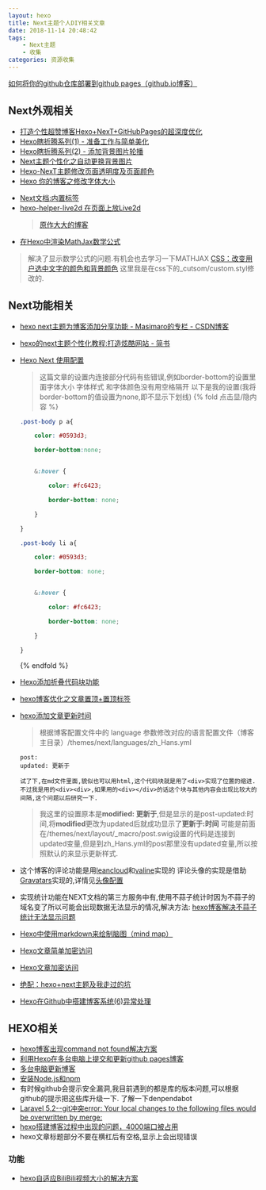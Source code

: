 ```yaml
---
layout: hexo
title: Next主题个人DIY相关文章
date: 2018-11-14 20:48:42
tags: 
	- Next主题
	- 收集
categories: 资源收集
---
```

[如何将你的github仓库部署到github pages（github.io博客）](https://www.cnblogs.com/wanliyuan/p/5673622.html)
## Next外观相关
* [打造个性超赞博客Hexo+NexT+GitHubPages的超深度优化](https://reuixiy.github.io/technology/computer/computer-aided-art/2017/06/09/hexo-next-optimization.html)
* [Hexo瞎折腾系列(1) - 准备工作与简单美化](https://www.cnblogs.com/yulinlewis/p/9348024.html)
* [Hexo瞎折腾系列(2) - 添加背景图片轮播](https://blog.csdn.net/lewky_liu/article/details/81149140)
* [Next主题个性化之自动更换背景图片](https://blog.csdn.net/mango_haoming/article/details/78473243)
* [Hexo-NexT主题修改页面透明度及页面颜色](https://liujunzhou.cn/2018/8/16/page-background/)
* [Hexo 你的博客之修改字体大小](https://www.jianshu.com/p/02fbd409988c)

<!-- more -->

* [Next文档:内置标签](http://theme-next.iissnan.com/tag-plugins.html)
* [hexo-helper-live2d 在页面上放Live2d](https://github.com/EYHN/hexo-helper-live2d/blob/master/README.zh-CN.md)
 	>[原作大大的博客](https://huaji8.top/post/live2d-plugin-2.0/)
* [在Hexo中渲染MathJax数学公式](https://www.jianshu.com/p/7ab21c7f0674)
>解决了显示数学公式的问题.有机会也去学习一下MATHJAX
[CSS：改变用户选中文字的颜色和背景颜色](https://blog.csdn.net/qq_31164127/article/details/76147571)
>这里我是在css下的_cutsom/custom.styl修改的.
## Next功能相关
* [hexo next主题为博客添加分享功能 - Masimaro的专栏 - CSDN博客](https://blog.csdn.net/lanuage/article/details/78991798)
* [hexo的next主题个性化教程:打造炫酷网站 - 简书](https://www.jianshu.com/p/f054333ac9e6)
* [Hexo Next 使用配置](https://www.jianshu.com/p/7614e8a173f5)
	>这篇文章的设置内连接部分代码有些错误,例如border-bottom的设置里面字体大小 字体样式 和字体颜色没有用空格隔开
	以下是我的设置(我将border-bottom的值设置为none,即不显示下划线)
	{% fold 点击显/隐内容 %}
	```css
	.post-body p a{

		color: #0593d3;

		border-bottom:none;


		&:hover {

			color: #fc6423;

			border-bottom: none;

		}

	}

	.post-body li a{

		color: #0593d3;

		border-bottom: none;


		&:hover {

			color: #fc6423;

			border-bottom: none;

		}

	}

	```
	{% endfold %}
* [Hexo添加折叠代码块功能](https://www.cnblogs.com/woshimrf/p/hexo-fold-block.html)
* [hexo博客优化之文章置顶+置顶标签](https://blog.csdn.net/qwerty200696/article/details/79010629)
* [hexo添加文章更新时间](https://www.jianshu.com/p/ae3a0666e998)
	>根据博客配置文件中的 language 参数修改对应的语言配置文件（博客主目录）/themes/next/languages/zh_Hans.yml

	```
	post:
	updated: 更新于

	试了下,在md文件里面,貌似也可以用html,这个代码块就是用了<div>实现了位置的缩进.
	不过我是用的<div><div>,如果用的<div></div>的话这个块与其他内容会出现比较大的间隔,这个问题以后研究一下.
	```
	

	>我这里的设置原本是**modified: 更新于**,但是显示的是post-updated:时间,将**modified**更改为updated后就成功显示了**更新于:时间**
	可能是前面在/themes/next/layout/_macro/post.swig设置的代码是连接到updated变量,但是到zh_Hans.yml的post那里没有updated变量,所以按照默认的来显示更新样式.

* 这个博客的评论功能是用[leancloud](https://leancloud.cn/)和[valine](https://valine.js.org)实现的
评论头像的实现是借助[Gravatars](https://en.gravatar.com/)实现的,详情见[头像配置](https://valine.js.org/avatar.html)

* 实现统计功能在NEXT文档的第三方服务中有,使用不蒜子统计时因为不蒜子的域名变了所以可能会出现数据无法显示的情况,解决方法:
[hexo博客解决不蒜子统计无法显示问题](https://www.jianshu.com/p/fd3accaa2ae0)

* [Hexo中使用markdown来绘制脑图（mind map）](https://qsli.github.io/2017/01/01/markdown-mindmap/)
* [Hexo文章简单加密访问](https://blog.csdn.net/Lancelot_Lewis/article/details/53422901)
* [Hexo文章加密访问](https://www.jianshu.com/p/e4203ee066e5)
* [绝配：hexo+next主题及我走过的坑](https://www.jianshu.com/p/21c94eb7bcd1)
* [Hexo在Github中搭建博客系统(6)异常处理](https://blog.csdn.net/chwshuang/article/details/52350559)

## HEXO相关
* [hexo博客出现command not found解决方案](https://blog.csdn.net/whjkm/article/details/42675579)
* [利用Hexo在多台电脑上提交和更新github pages博客](https://www.jianshu.com/p/0b1fccce74e0)
* [多台电脑更新博客](https://otakurice.github.io/2018/07/23/%E5%A4%9A%E5%8F%B0%E7%94%B5%E8%84%91%E6%9B%B4%E6%96%B0%E5%8D%9A%E5%AE%A2/)
* [安装Node.js和npm](https://www.liaoxuefeng.com/wiki/1022910821149312/1023025597810528)  
* 有时候github会提示安全漏洞,我目前遇到的都是库的版本问题,可以根据github的提示把这些库升级一下.
  了解一下denpendabot
* [Laravel 5.2--git冲突error: Your local changes to the following files would be overwritten by merge:](https://www.bbsmax.com/A/QV5ZD7NZzy/)
* [hexo搭建博客过程中出现的问题，4000端口被占用](http://www.codes51.com/itwd/4282117.html)
* hexo文章标题部分不要在横杠后有空格,显示上会出现错误

### 功能
* [hexo自适应BiliBili视频大小的解决方案](https://www.teamssix.com/year/190614-111512.html)